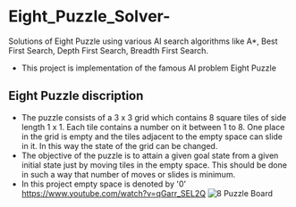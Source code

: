 # Eight_Puzzle_Solver-
Solutions of Eight Puzzle using various AI search algorithms like A*, Best First Search, Depth First Search, Breadth First Search.
- This project is implementation of the famous AI problem Eight Puzzle
## Eight Puzzle discription
- The puzzle consists of a 3 x 3 grid which contains 8 square tiles of side length 1 x 1. Each tile contains a number on it between 1 to 8. One place in the grid is empty and the tiles adjacent to the empty space can slide in it. In this way the state of the grid can be changed.
- The objective of the puzzle is to attain a given goal state from a given initial state just by moving tiles in the empty space. This should be done in such a way that number of moves or slides is minimum.
- In this project empty space is denoted by '0'
  https://www.youtube.com/watch?v=qGarr_SEL2Q
![8 Puzzle Board](https://ae01.alicdn.com/kf/HTB1b68kfAyWBuNjy0Fpq6yssXXaW/Eight-Sliding-Tiles-IQ-Game-Toys-8-Puzzle-Math-Wooden-Brain-Teaser-Puzzle-Numbers-1-8.jpg_960x960.jpg)
